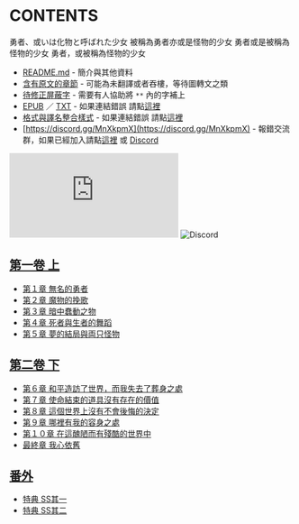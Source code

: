 # CONTENTS

勇者、或いは化物と呼ばれた少女
被稱為勇者亦或是怪物的少女
勇者或是被稱為怪物的少女
勇者，或被稱為怪物的少女


- [README.md](README.md) - 簡介與其他資料
- [含有原文的章節](ja.md) - 可能為未翻譯或者吞樓，等待圖轉文之類
- [待修正屏蔽字](%E5%BE%85%E4%BF%AE%E6%AD%A3%E5%B1%8F%E8%94%BD%E5%AD%97.md) - 需要有人協助將 `**` 內的字補上
- [EPUB](https://gitlab.com/demonovel/epub-txt/blob/master/wenku8_out/%E5%8B%87%E8%80%85%E3%80%81%E6%88%96%E3%81%84%E3%81%AF%E5%8C%96%E7%89%A9%E3%81%A8%E5%91%BC%E3%81%B0%E3%82%8C%E3%81%9F%E5%B0%91%E5%A5%B3.epub) ／ [TXT](https://gitlab.com/demonovel/epub-txt/blob/master/wenku8_out/out/%E5%8B%87%E8%80%85%E3%80%81%E6%88%96%E3%81%84%E3%81%AF%E5%8C%96%E7%89%A9%E3%81%A8%E5%91%BC%E3%81%B0%E3%82%8C%E3%81%9F%E5%B0%91%E5%A5%B3.out.txt) - 如果連結錯誤 請點[這裡](https://gitlab.com/demonovel/epub-txt/tree/master)
- [格式與譯名整合樣式](https://github.com/bluelovers/node-novel/blob/master/lib/locales/%E5%8B%87%E8%80%85%E3%80%81%E6%88%96%E3%81%84%E3%81%AF%E5%8C%96%E7%89%A9%E3%81%A8%E5%91%BC%E3%81%B0%E3%82%8C%E3%81%9F%E5%B0%91%E5%A5%B3.ts) - 如果連結錯誤 請點[這裡](https://github.com/bluelovers/node-novel/tree/master/lib/locales)
- [https://discord.gg/MnXkpmX](https://discord.gg/MnXkpmX) - 報錯交流群，如果已經加入請點[這裡](https://discordapp.com/channels/467794087769014273/467794088285175809) 或 [Discord](https://discordapp.com/channels/@me)


![導航目錄](https://chart.apis.google.com/chart?cht=qr&chs=150x150&chl=https://gitee.com/bluelovers/novel/blob/master/wenku8_out/勇者、或いは化物と呼ばれた少女/導航目錄.md)  ![Discord](https://chart.apis.google.com/chart?cht=qr&chs=150x150&chl=https://discord.gg/MnXkpmX)




## [第一卷 上](00000_%E7%AC%AC%E4%B8%80%E5%8D%B7%20%E4%B8%8A)

- [第１章 無名的勇者](00000_%E7%AC%AC%E4%B8%80%E5%8D%B7%20%E4%B8%8A/00010_%E7%AC%AC%EF%BC%91%E7%AB%A0%20%E7%84%A1%E5%90%8D%E7%9A%84%E5%8B%87%E8%80%85.txt)
- [第２章 魔物的挽歌](00000_%E7%AC%AC%E4%B8%80%E5%8D%B7%20%E4%B8%8A/00020_%E7%AC%AC%EF%BC%92%E7%AB%A0%20%E9%AD%94%E7%89%A9%E7%9A%84%E6%8C%BD%E6%AD%8C.txt)
- [第３章 暗中蠢動之物](00000_%E7%AC%AC%E4%B8%80%E5%8D%B7%20%E4%B8%8A/00030_%E7%AC%AC%EF%BC%93%E7%AB%A0%20%E6%9A%97%E4%B8%AD%E8%A0%A2%E5%8B%95%E4%B9%8B%E7%89%A9.txt)
- [第４章 死者與生者的舞蹈](00000_%E7%AC%AC%E4%B8%80%E5%8D%B7%20%E4%B8%8A/00040_%E7%AC%AC%EF%BC%94%E7%AB%A0%20%E6%AD%BB%E8%80%85%E8%88%87%E7%94%9F%E8%80%85%E7%9A%84%E8%88%9E%E8%B9%88.txt)
- [第５章 夢的結局與両只怪物](00000_%E7%AC%AC%E4%B8%80%E5%8D%B7%20%E4%B8%8A/00050_%E7%AC%AC%EF%BC%95%E7%AB%A0%20%E5%A4%A2%E7%9A%84%E7%B5%90%E5%B1%80%E8%88%87%E4%B8%A1%E5%8F%AA%E6%80%AA%E7%89%A9.txt)


## [第二卷 下](00010_%E7%AC%AC%E4%BA%8C%E5%8D%B7%20%E4%B8%8B)

- [第６章 和平造訪了世界，而我失去了葬身之處](00010_%E7%AC%AC%E4%BA%8C%E5%8D%B7%20%E4%B8%8B/00010_%E7%AC%AC%EF%BC%96%E7%AB%A0%20%E5%92%8C%E5%B9%B3%E9%80%A0%E8%A8%AA%E4%BA%86%E4%B8%96%E7%95%8C%EF%BC%8C%E8%80%8C%E6%88%91%E5%A4%B1%E5%8E%BB%E4%BA%86%E8%91%AC%E8%BA%AB%E4%B9%8B%E8%99%95.txt)
- [第７章 使命結束的道具沒有存在的價值](00010_%E7%AC%AC%E4%BA%8C%E5%8D%B7%20%E4%B8%8B/00020_%E7%AC%AC%EF%BC%97%E7%AB%A0%20%E4%BD%BF%E5%91%BD%E7%B5%90%E6%9D%9F%E7%9A%84%E9%81%93%E5%85%B7%E6%B2%92%E6%9C%89%E5%AD%98%E5%9C%A8%E7%9A%84%E5%83%B9%E5%80%BC.txt)
- [第８章 這個世界上沒有不會後悔的決定](00010_%E7%AC%AC%E4%BA%8C%E5%8D%B7%20%E4%B8%8B/00030_%E7%AC%AC%EF%BC%98%E7%AB%A0%20%E9%80%99%E5%80%8B%E4%B8%96%E7%95%8C%E4%B8%8A%E6%B2%92%E6%9C%89%E4%B8%8D%E6%9C%83%E5%BE%8C%E6%82%94%E7%9A%84%E6%B1%BA%E5%AE%9A.txt)
- [第９章 哪裡有我的容身之處](00010_%E7%AC%AC%E4%BA%8C%E5%8D%B7%20%E4%B8%8B/00040_%E7%AC%AC%EF%BC%99%E7%AB%A0%20%E5%93%AA%E8%A3%A1%E6%9C%89%E6%88%91%E7%9A%84%E5%AE%B9%E8%BA%AB%E4%B9%8B%E8%99%95.txt)
- [第１０章 在這醜陋而有殘酷的世界中](00010_%E7%AC%AC%E4%BA%8C%E5%8D%B7%20%E4%B8%8B/00050_%E7%AC%AC%EF%BC%91%EF%BC%90%E7%AB%A0%20%E5%9C%A8%E9%80%99%E9%86%9C%E9%99%8B%E8%80%8C%E6%9C%89%E6%AE%98%E9%85%B7%E7%9A%84%E4%B8%96%E7%95%8C%E4%B8%AD.txt)
- [最終章 我心依舊](00010_%E7%AC%AC%E4%BA%8C%E5%8D%B7%20%E4%B8%8B/00060_%E6%9C%80%E7%B5%82%E7%AB%A0%20%E6%88%91%E5%BF%83%E4%BE%9D%E8%88%8A.txt)


## [番外](00020_%E7%95%AA%E5%A4%96)

- [特典 SS其一](00020_%E7%95%AA%E5%A4%96/00010_%E7%89%B9%E5%85%B8%20SS%E5%85%B6%E4%B8%80.txt)
- [特典 SS其二](00020_%E7%95%AA%E5%A4%96/00020_%E7%89%B9%E5%85%B8%20SS%E5%85%B6%E4%BA%8C.txt)

